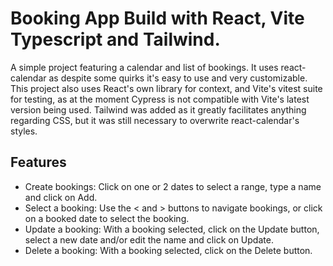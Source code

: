 # Booking App Build with React, Vite Typescript and Tailwind.

A simple project featuring a calendar and list of bookings. It uses react-calendar as despite some quirks it's easy to use and very customizable. This project also uses React's own library for context, and Vite's vitest suite for testing, as at the moment Cypress is not compatible with Vite's latest version being used. Tailwind was added as it greatly facilitates anything regarding CSS, but it was still necessary to overwrite react-calendar's styles.

## Features
- Create bookings: Click on one or 2 dates to select a range, type a name and click on Add.
- Select a booking: Use the < and > buttons to navigate bookings, or click on a booked date to select the booking.
- Update a booking: With a booking selected, click on the Update button, select a new date and/or edit the name and click on Update.
- Delete a booking: With a booking selected, click on the Delete button.